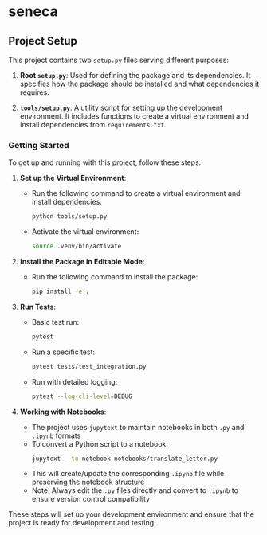 # seneca

## Project Setup

This project contains two `setup.py` files serving different purposes:

1. **Root `setup.py`**: Used for defining the package and its dependencies. It specifies how the package should be installed and what dependencies it requires.

2. **`tools/setup.py`**: A utility script for setting up the development environment. It includes functions to create a virtual environment and install dependencies from `requirements.txt`.

### Getting Started

To get up and running with this project, follow these steps:

1. **Set up the Virtual Environment**:
   - Run the following command to create a virtual environment and install dependencies:
     ```bash
     python tools/setup.py
     ```
   - Activate the virtual environment:
     ```bash
     source .venv/bin/activate
     ```

2. **Install the Package in Editable Mode**:
   - Run the following command to install the package:
     ```bash
     pip install -e .
     ```

3. **Run Tests**:
   - Basic test run:
     ```bash
     pytest
     ```
   - Run a specific test:
     ```bash
     pytest tests/test_integration.py
     ```
   - Run with detailed logging:
     ```bash
     pytest --log-cli-level=DEBUG
     ```

4. **Working with Notebooks**:
   - The project uses `jupytext` to maintain notebooks in both `.py` and `.ipynb` formats
   - To convert a Python script to a notebook:
     ```bash
     jupytext --to notebook notebooks/translate_letter.py
     ```
   - This will create/update the corresponding `.ipynb` file while preserving the notebook structure
   - Note: Always edit the `.py` files directly and convert to `.ipynb` to ensure version control compatibility

These steps will set up your development environment and ensure that the project is ready for development and testing.